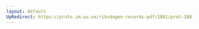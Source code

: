 ```yaml
---
layout: default
UpRedirect: https://pruto.im.uu.se/riksdagen-records-pdf/1881/prot-1881--ak--043.pdf
---
```

